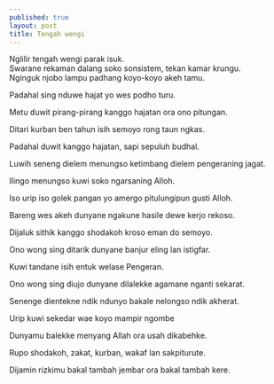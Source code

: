 ```yaml
---
published: true
layout: post
title: Tengah wengi
---
```

Nglilir tengah wengi parak isuk.  
Swarane rekaman dalang soko sonsistem, tekan kamar krungu.  
Nginguk njobo lampu padhang koyo-koyo akeh tamu.

Padahal sing nduwe hajat yo wes podho turu.


Metu duwit pirang-pirang kanggo hajatan ora ono pitungan.

Ditari kurban ben tahun isih semoyo rong taun ngkas.

Padahal duwit kanggo hajatan, sapi sepuluh budhal.

Luwih seneng dielem menungso ketimbang dielem pengeraning jagat.


Ilingo menungso kuwi soko ngarsaning Alloh.

Iso urip iso golek pangan yo amergo pitulungipun gusti Alloh.

Bareng wes akeh dunyane ngakune hasile dewe kerjo rekoso.

Dijaluk sithik kanggo shodakoh kroso eman do semoyo.


Ono wong sing ditarik dunyane banjur eling lan istigfar.

Kuwi tandane isih entuk welase Pengeran.

Ono wong sing diujo dunyane dilalekke agamane nganti sekarat.

Senenge dientekne ndik ndunyo bakale nelongso ndik akherat.


Urip kuwi sekedar wae koyo mampir ngombe

Dunyamu balekke menyang Allah ora usah dikabehke.

Rupo shodakoh, zakat, kurban, wakaf lan sakpiturute.

Dijamin rizkimu bakal tambah jembar ora bakal tambah kere.